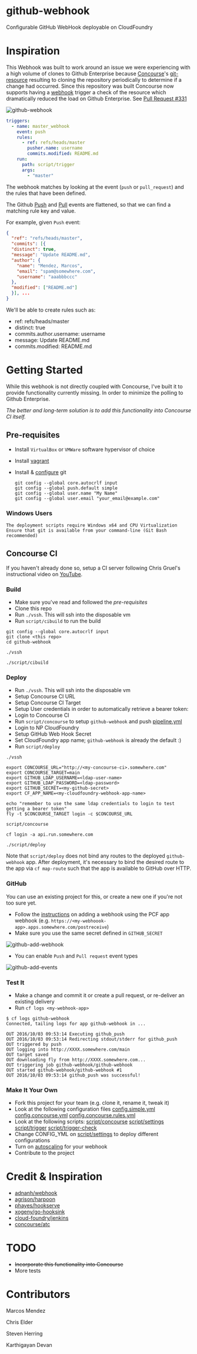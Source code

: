 # github-webhook

Configurable GitHub WebHook deployable on CloudFoundry

# Inspiration
This Webhook was built to work around an issue we were experiencing with a high volume of clones
to Github Enterprise because [Concourse](https://concourse-ci.org/)'s [git-resource](https://github.com/concourse/git-resource) resulting to cloning the repository periodically to determine if a change had occurred. Since this repository was built
Concourse now supports having a [webhook](https://concourse-ci.org/resources.html#resource-webhook-token) trigger a check of the resource which dramatically reduced the load on Github Enterprise. See [Pull Request #331](https://github.com/concourse/concourse/issues/331)

![github-webhook](docs/github-webhook.png "github-webhook")
```yaml
triggers:
  - name: master_webhook
    event: push
    rules:
      - ref: refs/heads/master
        pusher.name: username
        commits.modified: README.md
    run:
      path: script/trigger
      args:
        - "master"
```

The webhook matches by looking at the event (`push` or `pull_request`) and the rules that have been defined.

The Github [Push](https://developer.github.com/v3/activity/events/types/#webhook-payload-example-13) and
[Pull](https://developer.github.com/v3/activity/events/types/#pullrequestevent) events are flattened, so that we can
find a matching rule key and value.

For example, given `Push` event:

```json
{
  "ref": "refs/heads/master",
  "commits": [{
  "distinct": true,
  "message": "Update README.md",
  "author": {
    "name": "Mendez, Marcos",
    "email": "spam@somewhere.com",
    "username": "aaabbbccc"
  },
  "modified": ["README.md"]
  }], ...
}
```

We'll be able to create rules such as:

* ref: refs/heads/master
* distinct: true
* commits.author.username: username
* message: Update README.md
* commits.modified: README.md

# Getting Started

While this webhook is not directly coupled with Concourse, I've built it to provide functionality currently missing.
In order to minimize the polling to Github Enterprise.

*The better and long-term solution is to add this functionality into Concourse CI itself.*

## Pre-requisites

* Install `VirtualBox` or `VMWare` software hypervisor of choice
* Install [vagrant](https://vagrantup.com)
* Install & [configure](https://help.github.com/categories/setup/) git

  ```shell
  git config --global core.autocrlf input
  git config --global push.default simple
  git config --global user.name "My Name"
  git config --global user.email "your_email@example.com"
  ```

### Windows Users

    The deployment scripts require Windows x64 and CPU Virtualization
    Ensure that git is available from your command-line (Git Bash recommended)

## Concourse CI

If you haven't already done so, setup a CI server following Chris Gruel's instructional video on [YouTube](https://www.youtube.com/watch?v=WdSUxEIdO50).

### Build

* Make sure you've read and followed the *pre-requisites*
* Clone this repo
* Run `./vssh`. This will ssh into the disposable vm
* Run `script/cibuild` to run the build
```shell
git config --global core.autocrlf input
git clone <this repo>
cd github-webhook

./vssh

./script/cibuild
```
### Deploy

* Run `./vssh`. This will ssh into the disposable vm
* Setup Concourse CI URL
* Setup Concourse CI Target
* Setup User credentials in order to automatically retrieve a bearer token:
* Login to Concourse CI
* Run `script/concourse` to setup `github-webhook` and push [pipeline.yml](pipeline.yml)
* Login to NP CloudFoundry
* Setup GitHub Web Hook Secret
* Set CloudFoundry app name; `github-webhook` is already the default :)
* Run `script/deploy`
```shell
./vssh

export CONCOURSE_URL="http://<my-concourse-ci>.somewhere.com"
export CONCOURSE_TARGET=main
export GITHUB_LDAP_USERNAME=<ldap-user-name>
export GITHUB_LDAP_PASSWORD=<ldap-password>
export GITHUB_SECRET=<my-github-secret>
export CF_APP_NAME=<my-cloudfoundry-webhook-app-name>

echo "remember to use the same ldap credentials to login to test getting a bearer token"
fly -t $CONCOURSE_TARGET login -c $CONCOURSE_URL

script/concourse

cf login -a api.run.somewhere.com

./script/deploy
```

Note that `script/deploy` does not bind any routes to the deployed `github-webhook` app. After deployment,
it's necessary to bind the desired route to the app via `cf map-route` such that the app is available to GitHub over HTTP.

### GitHub

You can use an existing project for this, or create a new one if you're not too sure yet.

* Follow the [instructions](https://developer.github.com/webhooks/creating/) on adding a webhook using the PCF app webhook (e.g. `https://<my-webhoook-app>.apps.somewhere.com/postreceive`)
* Make sure you use the same secret defined in `GITHUB_SECRET`

![github-add-webhook](docs/github-add-webhook.png "github-add-webhook")

* You can enable `Push` and `Pull request` event types

![github-add-events](docs/github-add-events.png "github-add-events")

### Test It

* Make a change and commit it or create a pull request, or re-deliver an existing delivery
* Run `cf logs <my-webhook-app>`
```shell
$ cf logs github-webhook
Connected, tailing logs for app github-webhook in ...

OUT 2016/10/03 09:53:14 Executing github_push
OUT 2016/10/03 09:53:14 Redirecting stdout/stderr for github_push
OUT triggered by push
OUT logging into http://XXXX.somewhere.com/main
OUT target saved
OUT downloading fly from http://XXXX.somewhere.com...
OUT triggering job github-webhook/github-webhook
OUT started github-webhook/github-webhook #1
OUT 2016/10/03 09:53:14 github_push was successful!
```

### Make It Your Own

* Fork this project for your team (e.g. clone it, rename it, tweak it)
* Look at the following configuration files [config.simple.yml](config.simple.yml) [config.concourse.yml](config.concourse.yml) [config.concourse.rules.yml](config.concourse.rules.yml)
* Look at the following scripts: [script/concourse](script/concourse) [script/settings](script/settings) [script/trigger](script/trigger) [script/trigger-check](script/trigger-check)
* Change CONFIG_YML on [script/settings](script/settings) to deploy different configurations
* Turn on [autoscaling](http://docs.pivotal.io/pivotalcf/1-8/appsman-services/autoscaler/autoscale-configuration.html) for your webhook
* Contribute to the project

# Credit & Inspiration

* [adnanh/webhook](https://github.com/adnanh/webhook)
* [agrison/harpoon](https://github.com/agrison/harpoon)
* [phayes/hookserve](https://github.com/phayes/hookserve)
* [xogeny/go-hooksink](https://github.com/xogeny/go-hooksink)
* [cloud-foundry/jenkins](https://github.homedepot.com/cloud-foundry/jenkins)
* [concourse/atc](https://github.com/concourse/atc)

# TODO

* ~~Incorporate this functionality into Concourse~~
* More tests

# Contributors

Marcos Mendez

Chris Elder

Steven Herring

Karthigayan Devan
